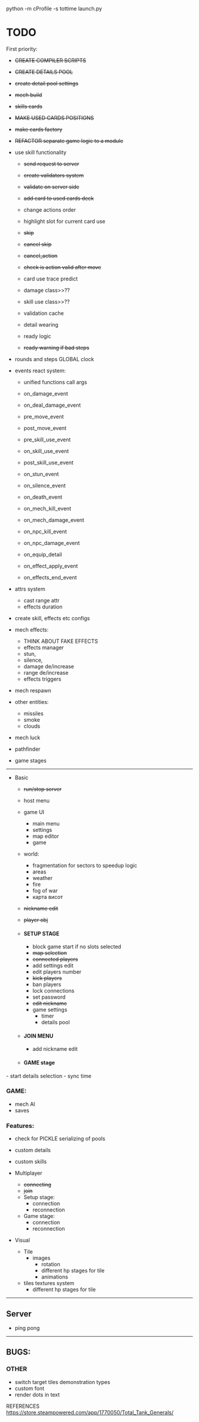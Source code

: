 python -m cProfile -s tottime launch.py

# **TODO**
First priority:
  - ~~CREATE COMPILER SCRIPTS~~
  - ~~CREATE DETAILS POOL~~
  - ~~create detail pool settings~~
  - ~~mech build~~
  - ~~skills cards~~
  - ~~MAKE USED CARDS POSITIONS~~
  - ~~make cards factory~~
  - ~~REFACTOR separate game logic to a module~~
  - use skill functionality
    - ~~send request to server~~
    - ~~create validators system~~
    - ~~validate on server side~~
    - ~~add card to used cards deck~~
    - change actions order
    - highlight slot for current card use 
    - ~~skip~~
    - ~~cancel skip~~
    - ~~cancel_action~~
    - ~~check is action valid after move~~
    - card use trace predict

    - damage class>>??
    - skill use class>>??
    - validation cache
    - detail wearing
    - ready logic
    - ~~ready warning if bad steps~~
  - rounds and steps GLOBAL clock
  - events react system:
    - unified functions call args 
    - on_damage_event
    - on_deal_damage_event
    - pre_move_event
    - post_move_event

    - pre_skill_use_event
    - on_skill_use_event
    - post_skill_use_event

    - on_stun_event
    - on_silence_event

    - on_death_event

    - on_mech_kill_event
    - on_mech_damage_event
    - on_npc_kill_event
    - on_npc_damage_event

    - on_equip_detail
    - on_effect_apply_event
    - on_effects_end_event
    
  - attrs system
    - cast range attr
    - effects duration
  - create skill, effects etc configs
  
  - mech effects:
    - THINK ABOUT FAKE EFFECTS
    - effects manager
    - stun, 
    - silence, 
    - damage de/increase
    - range de/increase
    - effects triggers
  - mech respawn
  - other entities:
    - missiles
    - smoke
    - clouds
    
  - mech luck
  - pathfinder
  - game stages
----------------------
- Basic
  - ~~run/stop server~~
  - host menu
  - game UI
    - main menu
    - settings
    - map editor
    - game
    
  - world:
    - fragmentation for sectors to speedup logic 
    - areas
    - weather
    - fire
    - fog of war
    - карта висот

  - ~~nickname edit~~
  - ~~player obj~~
  
  - #### SETUP STAGE
    - block game start if no slots selected 
    - ~~map selection~~
    - ~~connected players~~
    - add settings edit
    - edit players number
    - ~~kick players~~
    - ban players
    - lock connections
    - set password
    - ~~edit nickname~~
    - game settings
      - timer
      - details pool
    
  - #### JOIN MENU
    - add nickname edit
  
  - #### GAME stage
[//]: # (    - draw meches)
    - start details selection
    - sync time

### GAME:
- mech AI
- saves

### Features:
  - check for PICKLE serializing of pools
  - custom details
  - custom skills

- Multiplayer
  - ~~connecting~~
  - ~~join~~
  - Setup stage:
    - connection
    - reconnection
  - Game stage:
    - connection
    - reconnection


- Visual 
  - Tile
    - images
      - rotation
      - different hp stages for tile
      - animations
  - tiles textures system
      - different hp stages for tile

----------------------

## Server
  - ping pong
----------------------

## BUGS:


### OTHER
 - switch target tiles demonstration types
 - custom font
 - render dots in text

REFERENCES
https://store.steampowered.com/app/1770050/Total_Tank_Generals/
